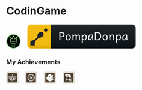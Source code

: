 <h1 id='cds'><strong>CodinGame</strong></h1>

<p align="left" >
    <img src='../../Assets/codin-game/current-level.svg' alt='codesignal-badge' style="width: 38px" />&emsp;
    <a href='https://exercism.org/profiles/PompaDonpa'>
        <img src="../../Assets/codin-game/codingame-pd.svg" alt='exercism' />
    </a>
</p>


### My Achievements

<p align="left" >
    <img src='../../Assets/codin-game/js.svg' alt='codingame js badge' style="width: 32px" />&emsp;
    <img src='../../Assets/codin-game/play.svg' alt='codingame js badge' style="width: 32px" />&emsp;
    <img src='../../Assets/codin-game/onboarding.svg' alt='codingame js badge' style="width: 32px" />&emsp;
    <img src='../../Assets/codin-game/pointer.svg' alt='codingame js badge' style="width: 32px" />&emsp;
</p>
<br id='center'/>
